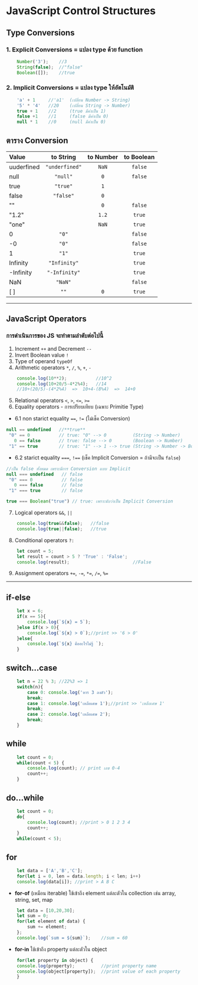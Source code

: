 # JavaScript Control Structures
## Type Conversions
### 1. Explicit Conversions = แปลง type ด้วย function
```JavaScript
    Number('3');    //3
    String(false);  //"false"
    Boolean([]);    //true
```
### 2. Implicit Conversions = แปลง type ให้อัตโนมัติ
```JavaScript
    'a' + 1     //'a1'  (เปลี่ยน Number -> String)
    '5' * '4'   //20    (เปลี่ยน String -> Number)
    true + 1    //2     (true มีค่าเป็น 1)
    false +1    //1     (false มีค่าเป็น 0)
    null * 1    //0     (null มีค่าเป็น 0)
```
## ตาราง Conversion
| Value     | to String    | to Number | to Boolean   |
|:----------|:------------:|:---------:|:-----------: |
|uuderfined |`"underfined"`|`NaN`      |`false`       |
|null       |`"null"`      |`0`        |`false`       |
|true       |`"true"`      |`1`        |              |   
|false      |`"false"`     |`0`        |              | 
|""         |              |`0`        |`false`       |
|"1.2"      |              |`1.2`      |`true`        |   
|"one"      |              |`NaN`      |`true`        | 
|0          |`"0"`         |           |`false`       |
|-0         |`"0"`         |           |`false`       |
|1          |`"1"`         |           |`true`        |
|Infinity   |`"Infinity"`  |           |`true`        |
|-Infinity  |`"-Infinity"` |           |`true`        |
|NaN        |`"NaN"`       |           |`false`       |
|[ ]        |`""`          |`0`        |`true`        |
-----
## JavaScript Operators 
### การดำเนินการของ JS จะทำตามลำดับต่อไปนี้
1. Increment `++` and Decrement `--`
2. Invert Boolean value `!`
3. Type of operand `typeOf`
4. Arithmetic operators `*`, `/`, `%`, `+`, `-`
```JavaScript
    console.log(10**2);           //10^2   
    console.log(10+20/5-4*2%4);   //14
    //10+(20/5)-(4*2%4)  =>  10+4-(8%4)  =>  14+0        
```
5. Relational operators `<`, `>`, `<=`, `>=`
6. Equality operators - การเปรียบเทียบ (เฉพาะ Primitie Type)
 * 6.1 non starict equality `==`, `!=` (ไม่เช็ค Conversion)
```JavaScript
null == undefined   //**true**
 "0" == 0           // true: "0" --> 0          (String -> Number)
   0 == false       // true: false --> 0        (Boolean -> Number)
 "1" == true        // true: "1" --> 1 --> true (String -> Number -> Boolean)
```
 * 6.2 starict equality `===`, `!==` (เช็ค Implicit Conversion = ถ้ามีจะเป็น `false`)
```JavaScript
//เป็น false ทั้งหมด เพราะมีการ Conversion แบบ Implicit
null === undefined   // false
 "0" === 0           // false
   0 === false       // false
 "1" === true        // false 

true === Boolean("true") // true: เพราะนับว่าเป็น Implicit Conversion
```
7. Logical operators `&&`, `||`
```JavaScript
    console.log(true&&false);   //false
    console.log(true||false);   //true                 
```
8. Conditional operators `?:`
```JavaScript
    let count = 5;
    let result = count > 5 ? 'True' : 'False';      
    console.log(result);                        //False
```
9. Assignment operators `+=`, `-=`, `*=`, `/=`, `%=`

----
## if-else
```JavaScript
    let x = 6;
    if(x == 5){
        console.log(`${x} = 5`);    
    }else if(x > 0){
        console.log(`${x} > 0`);//print >> '6 > 0'
    }else{
        console.log(`${x} คืออะไรไม่รู้ `);
    }
```
## switch...case
```JavaScript
    let n = 22 % 3; //22%3 => 1
    switch(n){
        case 0: console.log('หาร 3 ลงตัว'); 
        break;
        case 1: console.log('เหลือเศษ 1');//print >> 'เหลือเศษ 1'
        break;
        case 2: console.log('เหลือเศษ 2');
        break;
    }
```
## while
```JavaScript
    let count = 0;
    while(count < 5) {
        console.log(count); // print เลข 0-4
        count++;
    }
```
## do...while
```JavaScript
    let count = 0;
    do{
        console.log(count); //print > 0 1 2 3 4
        count++;
    }
    while(count < 5);
```
## for
```JavaScript
    let data = ['A','B','C'];
    for(let i = 0, len = data.length; i < len; i++)
    console.log(data[i]); //print > A B C
```
* **for-of** (เหมือน iterable) ใช้เข้าถึง element แต่ละตัวใน collection เช่น array, string, set, map
```JavaScript
    let data = [10,20,30];
    let sum = 0;
    for(let element of data) {
        sum += element;
    };
    console.log(`sum = ${sum}`);    //sum = 60
```
* **for-in** ใช้เข้าถึง property แต่ละตัวใน object
```JavaScript
    for(let property in object) {
    console.log(property);          //print property name
    console.log(object[property]);  //print value of each property
    }
```
